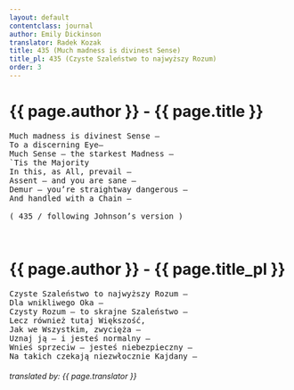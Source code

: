 ```yaml
---
layout: default
contentclass: journal
author: Emily Dickinson
translator: Radek Kozak
title: 435 (Much madness is divinest Sense)
title_pl: 435 (Czyste Szaleństwo to najwyższy Rozum)
order: 3
---
```


<h1 class="poem-title">{{ page.author }} - {{ page.title }}</h1>

<pre class="poem">
Much madness is divinest Sense —
To a discerning Eye—
Much Sense — the starkest Madness —
`Tis the Majority
In this, as All, prevail —
Assent — and you are sane —
Demur — you’re straightway dangerous —
And handled with a Chain —

<span class="italic" style="font-size: 0.875rem">( 435 / following Johnson’s version )</span>
</pre>
<br/>
<h1 id="pl" class="poem-title">{{ page.author }} - {{ page.title_pl }}</h1>

<pre class="poem">
Czyste Szaleństwo to najwyższy Rozum —
Dla wnikliwego Oka —
Czysty Rozum — to skrajne Szaleństwo —
Lecz również tutaj Większość,
Jak we Wszystkim, zwycięża —
Uznaj ją — i jesteś normalny —
Wnieś sprzeciw — jesteś niebezpieczny —
Na takich czekają niezwłocznie Kajdany —
</pre>

<h6 class="poem">translated by: {{ page.translator }}</h6>
